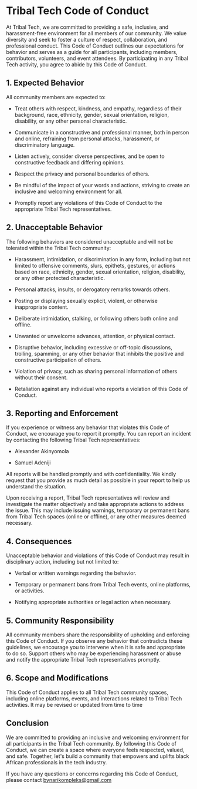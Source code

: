# Tribal Tech Code of Conduct

At Tribal Tech, we are committed to providing a safe, inclusive, and harassment-free environment for all members of our community. We value diversity and seek to foster a culture of respect, collaboration, and professional conduct. This Code of Conduct outlines our expectations for behavior and serves as a guide for all participants, including members, contributors, volunteers, and event attendees. By participating in any Tribal Tech activity, you agree to abide by this Code of Conduct.

## 1. Expected Behavior

All community members are expected to:

- Treat others with respect, kindness, and empathy, regardless of their background, race, ethnicity, gender, sexual orientation, religion, disability, or any other personal characteristic.

- Communicate in a constructive and professional manner, both in person and online, refraining from personal attacks, harassment, or discriminatory language.

- Listen actively, consider diverse perspectives, and be open to constructive feedback and differing opinions.

- Respect the privacy and personal boundaries of others.

- Be mindful of the impact of your words and actions, striving to create an inclusive and welcoming environment for all.

- Promptly report any violations of this Code of Conduct to the appropriate Tribal Tech representatives.

## 2. Unacceptable Behavior

The following behaviors are considered unacceptable and will not be tolerated within the Tribal Tech community:

- Harassment, intimidation, or discrimination in any form, including but not limited to offensive comments, slurs, epithets, gestures, or actions based on race, ethnicity, gender, sexual orientation, religion, disability, or any other protected characteristic.

- Personal attacks, insults, or derogatory remarks towards others.

- Posting or displaying sexually explicit, violent, or otherwise inappropriate content.

- Deliberate intimidation, stalking, or following others both online and offline.

- Unwanted or unwelcome advances, attention, or physical contact.

- Disruptive behavior, including excessive or off-topic discussions, trolling, spamming, or any other behavior that inhibits the positive and constructive participation of others.

- Violation of privacy, such as sharing personal information of others without their consent.

- Retaliation against any individual who reports a violation of this Code of Conduct.

## 3. Reporting and Enforcement

If you experience or witness any behavior that violates this Code of Conduct, we encourage you to report it promptly. You can report an incident by contacting the following Tribal Tech representatives:

- Alexander Akinyomola

- Samuel Adeniji

All reports will be handled promptly and with confidentiality. We kindly request that you provide as much detail as possible in your report to help us understand the situation.

Upon receiving a report, Tribal Tech representatives will review and investigate the matter objectively and take appropriate actions to address the issue. This may include issuing warnings, temporary or permanent bans from Tribal Tech spaces (online or offline), or any other measures deemed necessary.

## 4. Consequences

Unacceptable behavior and violations of this Code of Conduct may result in disciplinary action, including but not limited to:

- Verbal or written warnings regarding the behavior.

- Temporary or permanent bans from Tribal Tech events, online platforms, or activities.

- Notifying appropriate authorities or legal action when necessary.

## 5. Community Responsibility

All community members share the responsibility of upholding and enforcing this Code of Conduct. If you observe any behavior that contradicts these guidelines, we encourage you to intervene when it is safe and appropriate to do so. Support others who may be experiencing harassment or abuse and notify the appropriate Tribal Tech representatives promptly.

## 6. Scope and Modifications

This Code of Conduct applies to all Tribal Tech community spaces, including online platforms, events, and interactions related to Tribal Tech activities. It may be revised or updated from time to time

## Conclusion

We are committed to providing an inclusive and welcoming environment for all participants in the Tribal Tech community. By following this Code of Conduct, we can create a space where everyone feels respected, valued, and safe. Together, let's build a community that empowers and uplifts black African professionals in the tech industry.

If you have any questions or concerns regarding this Code of Conduct, please contact bynarikompleks@gmail.com
